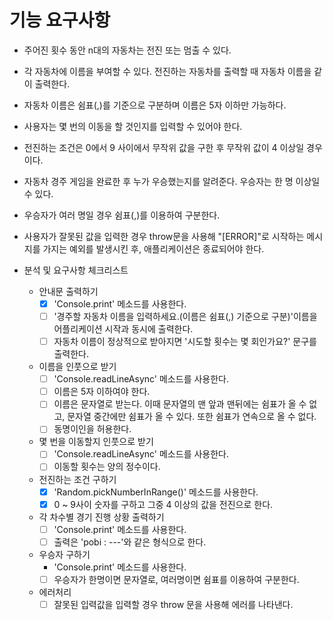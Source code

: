 # 기능 요구사항

- 주어진 횟수 동안 n대의 자동차는 전진 또는 멈출 수 있다.
- 각 자동차에 이름을 부여할 수 있다. 전진하는 자동차를 출력할 때 자동차 이름을
  같이 출력한다.
- 자동차 이름은 쉼표(,)를 기준으로 구분하며 이름은 5자 이하만 가능하다.
- 사용자는 몇 번의 이동을 할 것인지를 입력할 수 있어야 한다.
- 전진하는 조건은 0에서 9 사이에서 무작위 값을 구한 후 무작위 값이 4 이상일
  경우이다.
- 자동차 경주 게임을 완료한 후 누가 우승했는지를 알려준다. 우승자는 한 명 이상일
  수 있다.
- 우승자가 여러 명일 경우 쉼표(,)를 이용하여 구분한다.
- 사용자가 잘못된 값을 입력한 경우 throw문을 사용해 "[ERROR]"로 시작하는
  메시지를 가지는 예외를 발생시킨 후, 애플리케이션은 종료되어야 한다.

- 분석 및 요구사항 체크리스트
  - 안내문 출력하기
    - [x] 'Console.print' 메소드를 사용한다.
    - [ ] '경주할 자동차 이름을 입력하세요.(이름은 쉼표(,) 기준으로 구분)'이름을
          어플리케이션 시작과 동시에 출력한다.
    - [ ] 자동차 이름이 정상적으로 받아지면 '시도할 횟수는 몇 회인가요?' 문구를
          출력한다.
  - 이름을 인풋으로 받기
    - [ ] 'Console.readLineAsync' 메소드를 사용한다.
    - [ ] 이름은 5자 이하여야 한다.
    - [ ] 이름은 문자열로 받는다. 이때 문자열의 맨 앞과 맨뒤에는 쉼표가 올 수
          없고, 문자열 중간에만 쉼표가 올 수 있다. 또한 쉼표가 연속으로 올 수
          없다.
    - [ ] 동명이인을 허용한다.
  - 몇 번을 이동할지 인풋으로 받기
    - [ ] 'Console.readLineAsync' 메소드를 사용한다.
    - [ ] 이동할 횟수는 양의 정수이다.
  - 전진하는 조건 구하기
    - [x] 'Random.pickNumberInRange()' 메소드를 사용한다.
    - [x] 0 ~ 9사이 숫자를 구하고 그중 4 이상의 값을 전진으로 한다.
  - 각 차수별 경기 진행 상황 출력하기
    - [ ] 'Console.print' 메소드를 사용한다.
    - [ ] 출력은 'pobi : ---'와 같은 형식으로 한다.
  - 우승자 구하기
    - 'Console.print' 메소드를 사용한다.
    - [ ] 우승자가 한명이면 문자열로, 여러명이면 쉼표를 이용하여 구분한다.
  - 에러처리
    - [ ] 잘못된 입력값을 입력할 경우 throw 문을 사용해 에러를 나타낸다.

